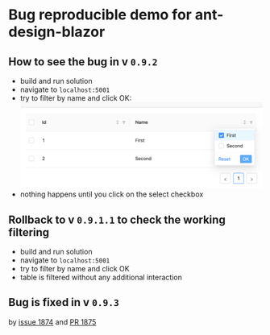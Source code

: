 # Bug reproducible demo for ant-design-blazor

## How to see the bug in v `0.9.2`
* build and run solution
* navigate to `localhost:5001`
* try to filter by name and click OK:
  ![bug](imgs/bug.png)
* nothing happens until you click on the select checkbox

## Rollback to v `0.9.1.1` to check the working filtering
* build and run solution
* navigate to `localhost:5001`
* try to filter by name and click OK
* table is filtered without any additional interaction

## Bug is fixed in v `0.9.3`
by [issue 1874](https://github.com/ant-design-blazor/ant-design-blazor/issues/1874) and [PR 1875](https://github.com/ant-design-blazor/ant-design-blazor/pull/1875)